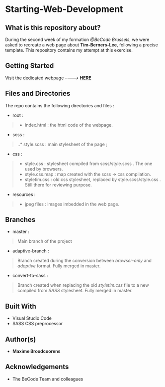 # Starting-Web-Development

## What is this repository about?

During the second week of my formation *@BeCode Brussels*, we were asked to recreate a web page about **Tim-Berners-Lee**, following a precise template.
This repository contains my attempt at this exercise.

## Getting Started 

Visit the dedicated webpage ----> [**HERE**](https://broodco.github.io/starting-web-development/)

## Files and Directories

The repo contains the following directories and files :

 * root :
> * index.html : the html code of the webpage.
 * scss : 
> ..* style.scss : main stylesheet of the page ; 
 * css : 
> * style.css : stylesheet compiled from scss/style.scss . The one used by browsers.
> * style.css.map : map created with the scss -> css compilation.
> * styletim.css : old css stylesheet, replaced by style.scss/style.css . Still there for reviewing purpose.
 * resources : 
> * jpeg files : images imbedded in the web page.

##  Branches 

 * master :
> Main branch of the project
 * adaptive-branch :
> Branch created during the conversion between *browser-only* and *adaptive* format. Fully merged in master.
 * convert-to-sass : 
> Branch created when replacing the old *styletim.css* file to a new compiled from *SASS* stylesheet. Fully merged in master.

## Built With

* Visual Studio Code
* SASS CSS preprocessor

## Author(s)

* **Maxime Broodcoorens** 

## Acknowledgements

* The BeCode Team and colleagues
